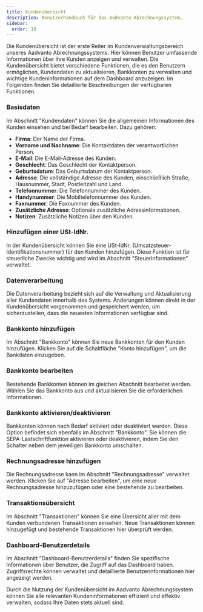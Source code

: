 ```yaml
---
title: Kundenübersicht
description: Benutzerhandbuch für das Aadvanto Abrechnungssystem.
sidebar:
  order: 10
---
```


Die Kundenübersicht ist der erste Reiter im Kundenverwaltungsbereich unseres Aadvanto Abrechnungssystems. Hier können Benutzer umfassende Informationen über ihre Kunden anzeigen und verwalten. Die Kundenübersicht bietet verschiedene Funktionen, die es den Benutzern ermöglichen, Kundendaten zu aktualisieren, Bankkonten zu verwalten und wichtige Kundeninformationen auf dem Dashboard anzuzeigen. Im Folgenden finden Sie detaillierte Beschreibungen der verfügbaren Funktionen.

### Basisdaten

Im Abschnitt "Kundendaten" können Sie die allgemeinen Informationen des Kunden einsehen und bei Bedarf bearbeiten. Dazu gehören:

- **Firma**: Der Name der Firma.
- **Vorname und Nachname**: Die Kontaktdaten der verantwortlichen Person.
- **E-Mail**: Die E-Mail-Adresse des Kunden.
- **Geschlecht**: Das Geschlecht der Kontaktperson.
- **Geburtsdatum**: Das Geburtsdatum der Kontaktperson.
- **Adresse**: Die vollständige Adresse des Kunden, einschließlich Straße, Hausnummer, Stadt, Postleitzahl und Land.
- **Telefonnummer**: Die Telefonnummer des Kunden.
- **Handynummer**: Die Mobiltelefonnummer des Kunden.
- **Faxnummer**: Die Faxnummer des Kunden.
- **Zusätzliche Adresse**: Optionale zusätzliche Adressinformationen.
- **Notizen**: Zusätzliche Notizen über den Kunden.

### Hinzufügen einer USt-IdNr.

In der Kundenübersicht können Sie eine USt-IdNr. (Umsatzsteuer-Identifikationsnummer) für den Kunden hinzufügen. Diese Funktion ist für steuerliche Zwecke wichtig und wird im Abschnitt "Steuerinformationen" verwaltet.

### Datenverarbeitung

Die Datenverarbeitung bezieht sich auf die Verwaltung und Aktualisierung aller Kundendaten innerhalb des Systems. Änderungen können direkt in der Kundenübersicht vorgenommen und gespeichert werden, um sicherzustellen, dass die neuesten Informationen verfügbar sind.

### Bankkonto hinzufügen

Im Abschnitt "Bankkonto" können Sie neue Bankkonten für den Kunden hinzufügen. Klicken Sie auf die Schaltfläche "Konto hinzufügen", um die Bankdaten einzugeben.

### Bankkonto bearbeiten

Bestehende Bankkonten können im gleichen Abschnitt bearbeitet werden. Wählen Sie das Bankkonto aus und aktualisieren Sie die erforderlichen Informationen.

### Bankkonto aktivieren/deaktivieren

Bankkonten können nach Bedarf aktiviert oder deaktiviert werden. Diese Option befindet sich ebenfalls im Abschnitt "Bankkonto". Sie können die SEPA-Lastschriftfunktion aktivieren oder deaktivieren, indem Sie den Schalter neben dem jeweiligen Bankkonto umschalten.

### Rechnungsadresse hinzufügen

Die Rechnungsadresse kann im Abschnitt "Rechnungsadresse" verwaltet werden. Klicken Sie auf "Adresse bearbeiten", um eine neue Rechnungsadresse hinzuzufügen oder eine bestehende zu bearbeiten.

### Transaktionsübersicht

Im Abschnitt "Transaktionen" können Sie eine Übersicht aller mit dem Kunden verbundenen Transaktionen einsehen. Neue Transaktionen können hinzugefügt und bestehende Transaktionen hier überprüft werden.

### Dashboard-Benutzerdetails

Im Abschnitt "Dashboard-Benutzerdetails" finden Sie spezifische Informationen über Benutzer, die Zugriff auf das Dashboard haben. Zugriffsrechte können verwaltet und detaillierte Benutzerinformationen hier angezeigt werden.

Durch die Nutzung der Kundenübersicht im Aadvanto Abrechnungssystem können Sie alle relevanten Kundeninformationen effizient und effektiv verwalten, sodass Ihre Daten stets aktuell sind.